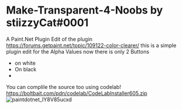 # Make-Transparent-4-Noobs by stiizzyCat#0001
A Paint.Net Plugin Edit of the plugin https://forums.getpaint.net/topic/109122-color-clearer/
this is a simple plugin edit for the Alpha Values
now there is only 2 Buttons
- on white 
- On black
- 
You can complile the source too using codelab! https://boltbait.com/pdn/codelab/CodeLabInstaller605.zip
![paintdotnet_IY8V85ucxd](https://user-images.githubusercontent.com/90114741/168458376-55af273d-21b5-49e3-8739-06b05cf48adc.png)
